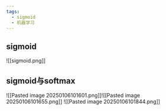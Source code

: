 ```yaml
---
tags:
  - sigmoid
  - 机器学习
---
```

## sigmoid
![[sigmoid.png]]

## sigmoid与softmax
![[Pasted image 20250106101601.png]]![[Pasted image 20250106101655.png]]
![[Pasted image 20250106101844.png]]